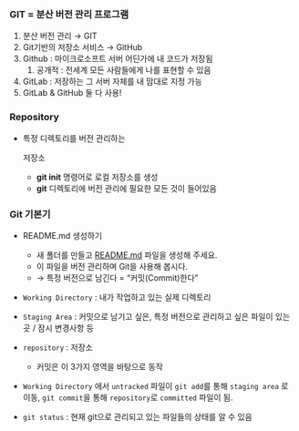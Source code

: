 ### GIT = 분산 버전 관리 프로그램

1. 분산 버전 관리 → GIT
2. Git기반의 저장소 서비스 → GitHub
3. Github : 마이크로소프트 서버 어딘가에 내 코드가 저장됨
   1. 공개적 : 전세계 모든 사람들에게 나를 표현할 수 있음
4. GitLab : 저장하는 그 서버 자체를 내 맘대로 지정 가능
5. GitLab & GitHub 둘 다 사용!

### Repository

- 특정 디렉토리를 버전 관리하는 

  저장소

  - **git init** 명령어로 로컬 저장소를 생성
  - **git** 디렉토리에 버전 관리에 필요한 모든 것이 들어있음

### Git 기본기

- README.md 생성하기

  - 새 폴더를 만들고 [README.md](http://README.md) 파일을 생성해 주세요.
  - 이 파일을 버전 관리하며 Git을 사용해 봅시다.
  - → 특정 버전으로 남긴다 = “커밋(Commit)한다”

- `Working Directory` : 내가 작업하고 있는 실제 디렉토리

- `Staging Area` : 커밋으로 남기고 싶은, 특정 버전으로 관리하고 싶은 파일이 있는 곳 / 잠시 변경사항 등

- `repository` : 저장소

  - 커밋은 이 3가지 영역을 바탕으로 동작

- `Working Directory` 에서 `untracked` 파일이 `git add`를 통해 `staging area` 로 이동, `git commit`을 통해 `repository`로 `committed` 파일이 됨.

- `git status` : 현재 git으로 관리되고 있는 파일들의 상태를 알 수 있음

